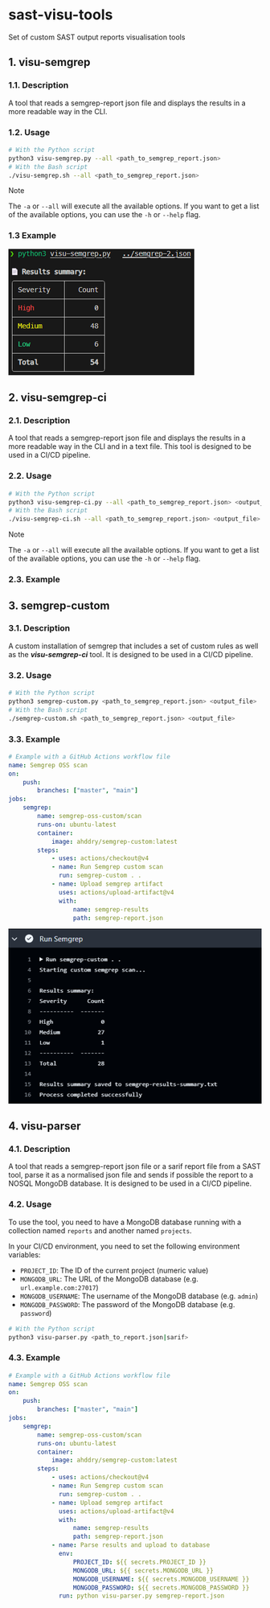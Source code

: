 # sast-visu-tools

Set of custom SAST output reports visualisation tools

## 1. visu-semgrep

### 1.1. Description

A tool that reads a semgrep-report json file and displays the results in a more readable way in the CLI.

### 1.2. Usage

```bash
# With the Python script
python3 visu-semgrep.py --all <path_to_semgrep_report.json>
# With the Bash script
./visu-semgrep.sh --all <path_to_semgrep_report.json>
```

> [!NOTE]
> The `-a` or `--all` will execute all the available options. If you want to get a list of the available options, you can use the `-h` or `--help` flag.

### 1.3 Example

![Example](./images/visu-semgrep_example.png)

## 2. visu-semgrep-ci

### 2.1. Description

A tool that reads a semgrep-report json file and displays the results in a more readable way in the CLI and in a text file. This tool is designed to be used in a CI/CD pipeline.

### 2.2. Usage

```bash
# With the Python script
python3 visu-semgrep-ci.py --all <path_to_semgrep_report.json> <output_file>
# With the Bash script
./visu-semgrep-ci.sh --all <path_to_semgrep_report.json> <output_file>
```

> [!NOTE]
> The `-a` or `--all` will execute all the available options. If you want to get a list of the available options, you can use the `-h` or `--help` flag.

### 2.3. Example

<!-- TODO: Add example -->

## 3. semgrep-custom

### 3.1. Description

A custom installation of semgrep that includes a set of custom rules as well as the ***visu-semgrep-ci*** tool. It is designed to be used in a CI/CD pipeline.

### 3.2. Usage

```bash
# With the Python script
python3 semgrep-custom.py <path_to_semgrep_report.json> <output_file>
# With the Bash script
./semgrep-custom.sh <path_to_semgrep_report.json> <output_file>
```

### 3.3. Example

```yaml
# Example with a GitHub Actions workflow file
name: Semgrep OSS scan
on:
    push:
        branches: ["master", "main"]
jobs:
    semgrep:
        name: semgrep-oss-custom/scan
        runs-on: ubuntu-latest
        container:
            image: ahddry/semgrep-custom:latest
        steps:
            - uses: actions/checkout@v4
            - name: Run Semgrep custom scan
              run: semgrep-custom . .
            - name: Upload semgrep artifact
              uses: actions/upload-artifact@v4
              with:
                  name: semgrep-results
                  path: semgrep-report.json
```

![Example](./images/semgrep-custom_example.png)

## 4. visu-parser

### 4.1. Description

A tool that reads a semgrep-report json file or a sarif report file from a SAST tool, parse it as a normalised json file and sends if possible the report to a NOSQL MongoDB database. It is designed to be used in a CI/CD pipeline.

### 4.2. Usage

To use the tool, you need to have a MongoDB database running with a collection named `reports` and another named `projects`.

In your CI/CD environment, you need to set the following environment variables:

- `PROJECT_ID`: The ID of the current project (numeric value)
- `MONGODB_URL`: The URL of the MongoDB database (e.g. `url.example.com:27017`)
- `MONGODB_USERNAME`: The username of the MongoDB database (e.g. `admin`)
- `MONGODB_PASSWORD`: The password of the MongoDB database (e.g. `password`)

```bash
# With the Python script
python3 visu-parser.py <path_to_report.json|sarif>
```

### 4.3. Example

```yaml
# Example with a GitHub Actions workflow file
name: Semgrep OSS scan
on:
    push:
        branches: ["master", "main"]
jobs:
    semgrep:
        name: semgrep-oss-custom/scan
        runs-on: ubuntu-latest
        container:
            image: ahddry/semgrep-custom:latest
        steps:
            - uses: actions/checkout@v4
            - name: Run Semgrep custom scan
              run: semgrep-custom . .
            - name: Upload semgrep artifact
              uses: actions/upload-artifact@v4
              with:
                  name: semgrep-results
                  path: semgrep-report.json
            - name: Parse results and upload to database
              env:
                  PROJECT_ID: ${{ secrets.PROJECT_ID }}
                  MONGODB_URL: ${{ secrets.MONGODB_URL }}
                  MONGODB_USERNAME: ${{ secrets.MONGODB_USERNAME }}
                  MONGODB_PASSWORD: ${{ secrets.MONGODB_PASSWORD }}
              run: python visu-parser.py semgrep-report.json
```
